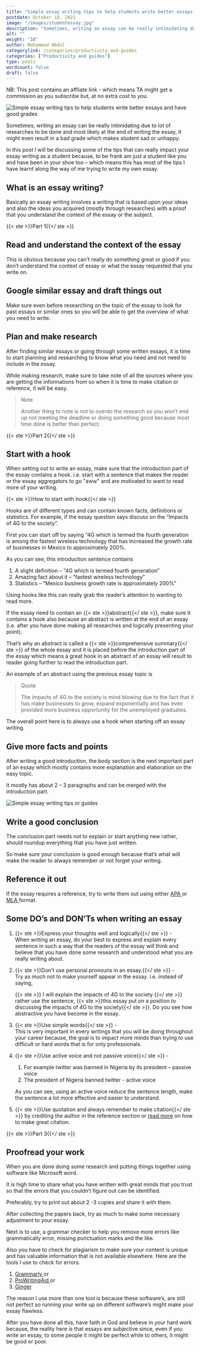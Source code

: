 ```yaml
---
title: "Simple essay writing tips to help students write better essays and have good grades"
postdate: October 18, 2021
image: "/images/studentessay.jpg"
description: "Sometimes, writing an essay can be really intimidating due to lot of researches to be done and most likely at the end of writing the essay, it might even result in a bad grade which makes student sad or unhappy."
alt: ""
weight: "10"
author: Mohammad Abdul
categorylink: /categories/productivity-and-guides
categories: ["Productivity and guides"]
type: posts
wordcount: false
draft: false
---
```


<p class="description">
NB: This post contains an affliate link - which means TA might get a
commission as you subscribe but, at no extra cost to you.
</p>

<img src="/images/studentessay.jpg" alt="Simple essay writing tips to help students write better essays and have good grades">

Sometimes, writing an essay can be really intimidating due to lot of researches to be done and most likely at the end of writing the essay, it might even result in a bad grade which makes student sad or unhappy.

In this post I will be discussing some of the tips that can really impact your essay writing as a student because, to be frank am just a student like you and have been in your shoe too – which means this has most of the tips I have learnt along the way of me trying to write my own essay.

## What is an essay writing?

Basically an essay writing involves a writing that is based upon your ideas and also the ideas you acquired (mostly through researches) with a proof that you understand the context of the essay or the subject.

{{< ste >}}Part 1{{</ ste >}}
<br>

## Read and understand the context of the essay

This is obvious because you can't really do something great or good if you don’t understand the context of essay or what the essay requested that you write on.

## Google similar essay and draft things out

Make sure even before researching on the topic of the essay to look for past essays or similar ones so you will be able to get the overview of what you need to write.

## Plan and make research

After finding similar essays or going through some written essays, it is time to start planning and researching to know what you need and not need to include in the essay.

While making research, make sure to take note of all the sources where you are getting the informations from so when it is time to make citation or reference, it will be easy.

<blockquote class="blockquote">
<p class="little-nugget">Note</p>
<p class="quote-text">
Another thing to note is not to overdo the research so you won’t end up not meeting the deadline or doing something good because most time done is better than perfect.</blockquote>

{{< ste >}}Part 2{{</ ste >}}
<br>

## Start with a hook

When setting out to write an essay, make sure that the introduction part of the essay contains a hook. i.e. start with a sentence that makes the reader or the essay aggregators to go "aww" and are motivated to want to read more of your writing.

{{< ste >}}How to start with hook{{</ ste >}}
<br>

Hooks are of different types and can contain known facts, definitions or statistics. For example, if the essay question says discuss on the “Impacts of 4G to the society”.

First you can start off by saying “4G which is termed the fourth generation is among the fastest wireless technology that has increased the growth rate of businesses in Mexico to approximately 200%.

As you can see, this introduction sentence contains

1. A slight definition – “4G which is termed fourth generation”
2. Amazing fact about it – “fastest wireless technology”
3. Statistics – “Mexico business growth rate is approximately 200%”

Using hooks like this can really grab the reader’s attention to wanting to read more.

If the essay need to contain an {{< ste >}}abstract{{</ ste >}}, make sure it contains a hook also because an abstract is written at the end of an essay (i.e. after you have done making all researches and logically presenting your point).

That’s why an abstract is called a {{< ste >}}comprehensive summary{{</ ste >}} of the whole essay and it is placed before the introduction part of the essay which means a great hook in an abstract of an essay will result to reader going further to read the introduction part.

An example of an abstract using the previous essay topic is

<blockquote class="blockquote">
<p class="little-nugget">Quote</p>
<p class="quote-text">
The impacts of 4G to the society is mind blowing due to the fact that it has make businesses to grow, expand exponentially and has even provided more business opportunity for the unemployed graduates.
</blockquote>

The overall point here is to always use a hook when starting off an essay writing.

## Give more facts and points

After writing a good introduction, the body section is the next important part of an essay which mostly contains more explanation and elaboration on the easy topic.

It mostly has about 2 – 3 paragraphs and can be merged with the introduction part.

<img src="/images/essaywriting.jpg" alt="Simple essay writing tips or guides">

## Write a good conclusion

The conclusion part needs not to explain or start anything new rather, should roundup everything that you have just written.

So make sure your conclusion is good enough because that’s what will make the reader to always remember or not forget your writing.

## Reference it out

If the essay requires a reference, try to write them out using either <a class="links-to-others" href="https://mendeley.com/guides/apa-citation-guide" target="_blank">APA </a> or
<a class="links-to-others" href="https://mendeley.com/guides/mla-citation-guide" target="_blank">MLA </a> format.

## Some DO’s and DON’Ts when writing an essay

1. {{< ste >}}Express your thoughts well and logically{{</ ste >}} -
   <br>
   When writing an essay, do your best to express and explain every sentence in such a way that the readers of the essay will think and believe that you have done some research and understood what you are really writing about.

2. {{< ste >}}Don’t use personal pronouns in an essay.{{</ ste >}} -
   <br>
   Try as much not to make yourself appear in the essay. i.e. instead of saying,

   {{< ste >}} I will explain the impacts of 4G to the society {{</ ste >}} rather use the sentence, {{< ste >}}this essay put on a position to discussing the impacts of 4G to the society{{</ ste >}}. Do you see how abstractive you have become in the essay.

3. {{< ste >}}Use simple words{{</ ste >}} -
   <br>
   This is very important in every writings that you will be doing throughout your career because, the goal is to impact more minds than trying to use difficult or hard words that is for only professionals.

4. {{< ste >}}Use active voice and not passive voice{{</ ste >}} -
   <br>

   1. For example twitter was banned in Nigeria by its president – passive voice
   2. The president of Nigeria banned twitter - active voice

   As you can see, using an active voice reduce the sentence length, make the sentence a lot more effective and easier to understand.

5. {{< ste >}}Use quotation and always remember to make citation{{</ ste >}} by crediting the author in the reference section or <a class="links-to-others" href="https://www.scribbr.com/citing-sources/how-to-quote/" target="_blank">read more</a> on how to make great citation.

{{< ste >}}Part 3{{</ ste >}}
<br>

## Proofread your work

When you are done doing some research and putting things together using software like Microsoft word.

It is high time to share what you have written with great minds that you trust so that the errors that you couldn’t figure out can be identified.

Preferably, try to print out about 2 -3 copies and share it with them.

After collecting the papers back, try as much to make some necessary adjustment to your essay.

Next is to use, a grammar checker to help you remove more errors like grammatically error, missing punctuation marks and the like.

Also you have to check for plagiarism to make sure your content is unique and has valuable information that is not available elsewhere.
Here are the tools I use to check for errors.

1. <a class="links-to-others" href="https://www.kqzyfj.com/click-100490785-10952827" target="_blank">Grammarly </a> or
2. <a class="links-to-others" href="https://www.prowritingaid.com/" target="_blank">ProWritingAid </a> or
3. <a class="links-to-others" href="https://www.gingersoftware.com/" target="_blank">Ginger</a>

The reason I use more than one tool is because these software’s, are still not perfect so running your write up on different software’s might make your essay flawless.

After you have done all this, have faith in God and believe in your hard work because, the reality here is that essays are subjective since, even if you write an essay, to some people it might be perfect while to others, it might be good or poor.
